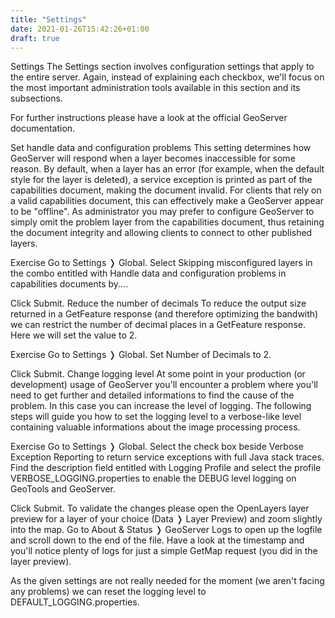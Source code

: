 ```yaml
---
title: "Settings"
date: 2021-01-26T15:42:26+01:00
draft: true
---
```


Settings
The Settings section involves configuration settings that apply to the entire server. Again, instead of explaining each checkbox, we'll focus on the most important administration tools available in this section and its subsections.

For further instructions please have a look at the official GeoServer documentation.

Set handle data and configuration problems
This setting determines how GeoServer will respond when a layer becomes inaccessible for some reason. By default, when a layer has an error (for example, when the default style for the layer is deleted), a service exception is printed as part of the capabilities document, making the document invalid. For clients that rely on a valid capabilities document, this can effectively make a GeoServer appear to be "offline". As administrator you may prefer to configure GeoServer to simply omit the problem layer from the capabilities document, thus retaining the document integrity and allowing clients to connect to other published layers.

Exercise
Go to Settings ❭ Global.
Select Skipping misconfigured layers in the combo entitled with Handle data and configuration problems in capabilities documents by....


Click Submit.
Reduce the number of decimals
To reduce the output size returned in a GetFeature response (and therefore optimizing the bandwith) we can restrict the number of decimal places in a GetFeature response. Here we will set the value to 2.

Exercise
Go to Settings ❭ Global.
Set Number of Decimals to 2.


Click Submit.
Change logging level
At some point in your production (or development) usage of GeoServer you'll encounter a problem where you'll need to get further and detailed informations to find the cause of the problem. In this case you can increase the level of logging. The following steps will guide you how to set the logging level to a verbose-like level containing valuable informations about the image processing process.

Exercise
Go to Settings ❭ Global.
Select the check box beside Verbose Exception Reporting to return service exceptions with full Java stack traces.
Find the description field entitled with Logging Profile and select the profile VERBOSE_LOGGING.properties to enable the DEBUG level logging on GeoTools and GeoServer.


Click Submit.
To validate the changes please open the OpenLayers layer preview for a layer of your choice (Data ❭ Layer Preview) and zoom slightly into the map.
Go to About & Status ❭ GeoServer Logs to open up the logfile and scroll down to the end of the file. Have a look at the timestamp and you'll notice plenty of logs for just a simple GetMap request (you did in the layer preview).


As the given settings are not really needed for the moment (we aren't facing any problems) we can reset the logging level to DEFAULT_LOGGING.properties.